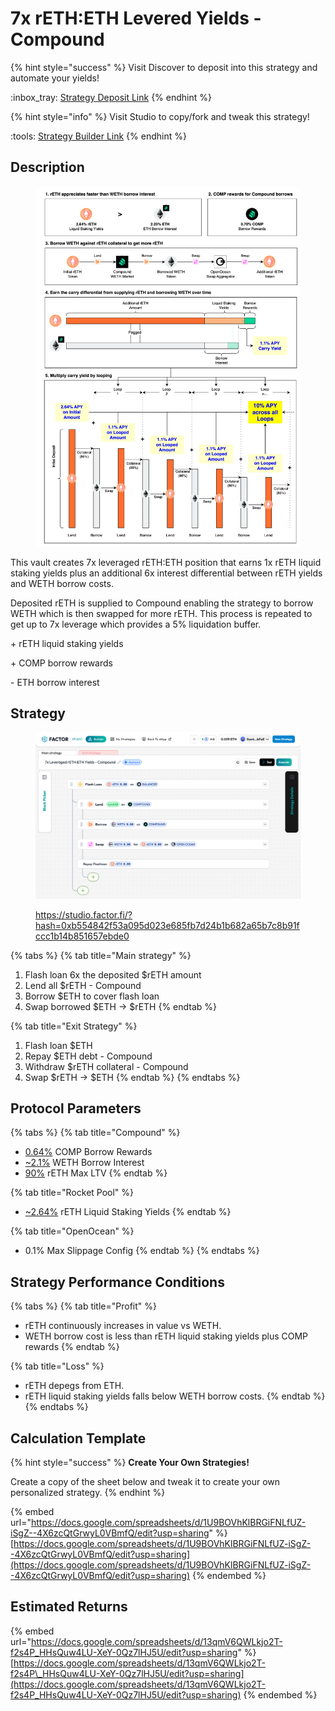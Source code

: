 # 7x rETH:ETH Levered Yields - Compound

{% hint style="success" %}
Visit Discover to deposit into this strategy and automate your yields!

:inbox\_tray: [Strategy Deposit Link](https://pro.factor.fi/strategies/0x05960CAB961580EC0D6262759D553afA0232e7b0)&#x20;
{% endhint %}

{% hint style="info" %}
Visit Studio to copy/fork and tweak this strategy!

:tools: [Strategy Builder Link](https://studio.factor.fi/?hash=0xb554842f53a095d023e685fb7d24b1b682a65b7c8b91fccc1b14b851657ebde0)
{% endhint %}

## Description

<figure><img src="../../../../.gitbook/assets/7x rETH_ETH Levered Yields-Full.jpg" alt=""><figcaption></figcaption></figure>

This vault creates 7x leveraged rETH:ETH position that earns 1x rETH liquid staking yields plus an additional 6x interest differential between rETH yields and WETH borrow costs.

Deposited rETH is supplied to Compound enabling the strategy to borrow WETH which is then swapped for more rETH. This process is repeated to get up to 7x leverage which provides a 5% liquidation buffer.

\+ rETH liquid staking yields

\+ COMP borrow rewards

\- ETH borrow interest

## Strategy

<figure><img src="../../../../.gitbook/assets/image (1) (1) (1).png" alt=""><figcaption><p><a href="https://studio.factor.fi/?hash=0xb554842f53a095d023e685fb7d24b1b682a65b7c8b91fccc1b14b851657ebde0">https://studio.factor.fi/?hash=0xb554842f53a095d023e685fb7d24b1b682a65b7c8b91fccc1b14b851657ebde0</a></p></figcaption></figure>

{% tabs %}
{% tab title="Main strategy" %}
1. Flash loan 6x the deposited $rETH amount
2. Lend all $rETH - Compound
3. Borrow $ETH to cover flash loan
4. Swap borrowed $ETH → $rETH
{% endtab %}

{% tab title="Exit Strategy" %}
1. Flash loan $ETH
2. Repay $ETH debt - Compound
3. Withdraw $rETH collateral - Compound
4. Swap $rETH → $ETH
{% endtab %}
{% endtabs %}

## Protocol Parameters

{% tabs %}
{% tab title="Compound" %}
* [0.64%](https://app.compound.finance/markets/weth-arb) COMP Borrow Rewards
* [\~2.1%](https://app.compound.finance/markets/weth-arb) WETH Borrow Interest
* [90%](https://app.compound.finance/markets/weth-arb) rETH Max LTV
{% endtab %}

{% tab title="Rocket Pool" %}
* [\~2.64%](https://rocketpool.net/) rETH Liquid Staking Yields
{% endtab %}

{% tab title="OpenOcean" %}
* 0.1% Max Slippage Config
{% endtab %}
{% endtabs %}

## Strategy Performance Conditions

{% tabs %}
{% tab title="Profit" %}
* rETH continuously increases in value vs WETH.
* WETH borrow cost is less than rETH liquid staking yields plus COMP rewards
{% endtab %}

{% tab title="Loss" %}
* rETH depegs from ETH.
* rETH liquid staking yields falls below WETH borrow costs.
{% endtab %}
{% endtabs %}

## Calculation Template

{% hint style="success" %}
**Create Your Own Strategies!**

Create a copy of the sheet below and tweak it to create your own personalized strategy.
{% endhint %}

{% embed url="https://docs.google.com/spreadsheets/d/1U9BOVhKlBRGiFNLfUZ-iSgZ--4X6zcQtGrwyL0VBmfQ/edit?usp=sharing" %}
[https://docs.google.com/spreadsheets/d/1U9BOVhKlBRGiFNLfUZ-iSgZ--4X6zcQtGrwyL0VBmfQ/edit?usp=sharing](https://docs.google.com/spreadsheets/d/1U9BOVhKlBRGiFNLfUZ-iSgZ--4X6zcQtGrwyL0VBmfQ/edit?usp=sharing)
{% endembed %}

## Estimated Returns

{% embed url="https://docs.google.com/spreadsheets/d/13qmV6QWLkjo2T-f2s4P_HHsQuw4LU-XeY-0Qz7lHJ5U/edit?usp=sharing" %}
[https://docs.google.com/spreadsheets/d/13qmV6QWLkjo2T-f2s4P\_HHsQuw4LU-XeY-0Qz7lHJ5U/edit?usp=sharing](https://docs.google.com/spreadsheets/d/13qmV6QWLkjo2T-f2s4P_HHsQuw4LU-XeY-0Qz7lHJ5U/edit?usp=sharing)
{% endembed %}
